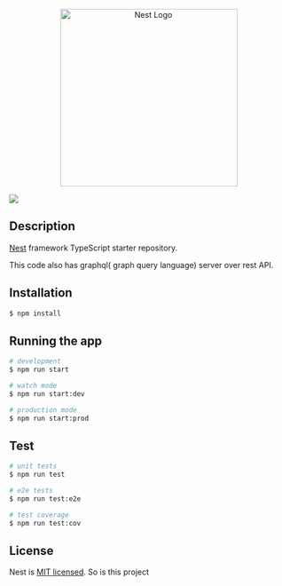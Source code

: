 <p align="center">
  <a href="http://nestjs.com/" target="blank"><img src="https://nestjs.com/img/logo_text.svg" width="320" alt="Nest Logo" /></a>
</p>  

<a href="https://twitter.com/joelvinaykumar"><img src="https://img.shields.io/twitter/follow/joelvinaykumar.svg?style=social&label=Follow"></a>

## Description

[Nest](https://github.com/nestjs/nest) framework TypeScript starter repository.

This code also has graphql( graph query language) server over rest API.

## Installation

```bash
$ npm install
```

## Running the app

```bash
# development
$ npm run start

# watch mode
$ npm run start:dev

# production mode
$ npm run start:prod
```

## Test

```bash
# unit tests
$ npm run test

# e2e tests
$ npm run test:e2e

# test coverage
$ npm run test:cov
```

## License

  Nest is [MIT licensed](LICENSE). So is this project
